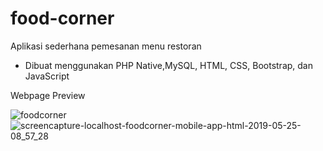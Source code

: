 # food-corner
Aplikasi sederhana pemesanan menu restoran

- Dibuat menggunakan PHP Native,MySQL, HTML, CSS, Bootstrap, dan JavaScript


Webpage Preview

![foodcorner](https://user-images.githubusercontent.com/50720858/58371517-afd35d80-7ec6-11e9-96b0-cc0d96e2c451.PNG)
![screencapture-localhost-foodcorner-mobile-app-html-2019-05-25-08_57_28](https://user-images.githubusercontent.com/50720858/58371936-32f6b280-7ecb-11e9-91c4-07c05ba2e9e1.png)



